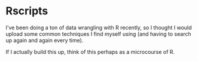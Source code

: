 # Rscripts

I've been doing a ton of data wrangling with R recently, so I thought I would upload some common techniques I find myself using (and having to search up again and again every time).

If I actually build this up, think of this perhaps as a microcourse of R.

